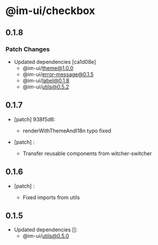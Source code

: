 # @im-ui/checkbox

## 0.1.8

### Patch Changes

- Updated dependencies [ca1d08e]
  - @im-ui/theme@1.0.0
  - @im-ui/error-message@0.1.5
  - @im-ui/label@0.1.8
  - @im-ui/utils@0.5.2

## 0.1.7

- [patch] 938f5d6:

  - renderWithThemeAndI18n typo fixed

- [patch] :

  - Transfer reusable components from witcher-switcher

## 0.1.6

- [patch] :

  - Fixed imports from utils

## 0.1.5

- Updated dependencies []:
  - @im-ui/utils@0.5.0
